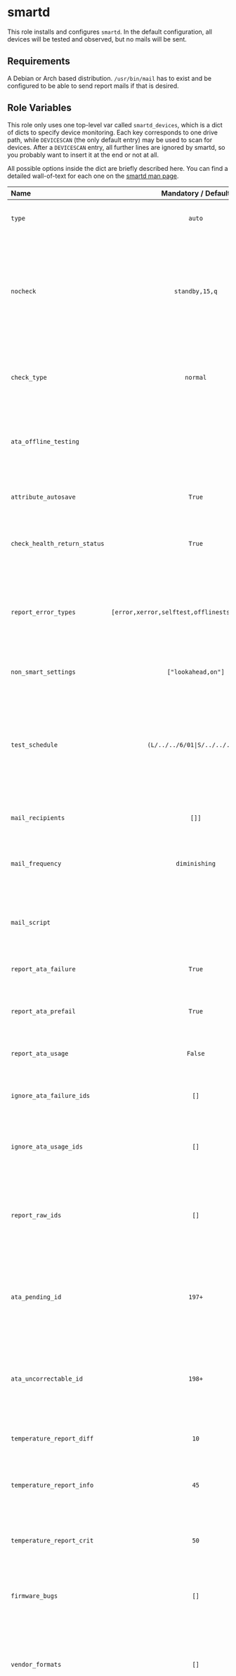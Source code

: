 # smartd

This role installs and configures `smartd`. 
In the default configuration, all devices will be tested and observed, but no mails will be sent.

## Requirements

A Debian or Arch based distribution.
`/usr/bin/mail` has to exist and be configured to be able to send report mails if that is desired.

## Role Variables

This role only uses one top-level var called `smartd_devices`, which is a dict of dicts to specify device monitoring.
Each key corresponds to one drive path, while `DEVICESCAN` (the only default entry) may be used to scan for devices.
After a `DEVICESCAN` entry, all further lines are ignored by smartd, so you probably want to insert it at the end or not at all.

All possible options inside the dict are briefly described here. 
You can find a detailed wall-of-text for each one on the [smartd man page](https://www.smartmontools.org/browser/trunk/smartmontools/smartd.conf.5.in).

| Name                         |                Mandatory / Default                | Description                                                                                                                                 |
|:-----------------------------|:-------------------------------------------------:|:--------------------------------------------------------------------------------------------------------------------------------------------|
| `type`                       |                      `auto`                       | The type of device, e.g. `ata`, `scsi`, `marvell`, etc.                                                                                     |
| `nocheck`                    |                  `standby,15,q`                   | Powermode setting. By default, devices in `standby` are only woken up every 15th attempt and skipped check attempts are not logged.         |
| `check_type`                 |                     `normal`                      | Use `normal` or `permissive` to force SMART checking even if it is not advertised.                                                          |
| `ata_offline_testing`        |                                                   | Set to `on` or `off` to configure ATA offline testing on smartd startup.                                                                    |
| `attribute_autosave`         |                      `True`                       | Enables or disables attribute autosave on startup                                                                                           |
| `check_health_return_status` |                      `True`                       | Check device health status using the SMART return status                                                                                    |
| `report_error_types`         | `[error,xerror,selftest,offlinests,"scterc,0,0"]` | List of error types to report. By default, SMART errors as well as failed tests are logged and TLER will be disabled.                       |
| `non_smart_settings`         |                `["lookahead,on"]`                 | List of non-SMART options to set                                                                                                            |
| `test_schedule`              |   <code>(L/../../6/01&#124;S/../.././02)</code>   | REGEXP to specify self-test schedules. By default, a short test is executed daily after 2am. A long test is executed each sunday after 2am. |
| `mail_recipients`            |                       `[]]`                       | List of mail addresses to report to                                                                                                         |
| `mail_frequency`             |                   `diminishing`                   | Frequency of report emails. `once`, `daily` and `diminishing` are possible values.                                                          |
| `mail_script`                |                                                   | Path to a script that will be executed in addition to sending report mails                                                                  |
| `report_ata_failure`         |                      `True`                       | Report failure of any ATA usage attributes                                                                                                  |
| `report_ata_prefail`         |                      `True`                       | Report change of any ATA prefail attributes                                                                                                 |
| `report_ata_usage`           |                      `False`                      | Report any time a usage attribute has changed                                                                                               |
| `ignore_ata_failure_ids`     |                       `[]`                        | List of SMART IDs to ignore when checking for failures                                                                                      |
| `ignore_ata_usage_ids`       |                       `[]`                        | List of SMART IDs to ignore when tracking usage value changes                                                                               |
| `report_raw_ids`             |                       `[]`                        | List of IDs to force reporting raw values for. Append `!` to an ID to consider changes critical.                                            |
| `ata_pending_id`             |                      `197+`                       | ID specifying pending sectors. Append `+` to only report increasage instead of non-zero-ness.                                               |
| `ata_uncorrectable_id`       |                      `198+`                       | ID specifying pending sectors. Append `+` to only report increasage instead of non-zero-ness.                                               |
| `temperature_report_diff`    |                       `10`                        | Difference in temperature to report. Use `0` to ignore.                                                                                     |
| `temperature_report_info`    |                       `45`                        | Temperature threshold to start sending informational reports. Use `0` to ignore.                                                            |
| `temperature_report_crit`    |                       `50`                        | Temperature threshold to start sending critical reports. Use `0` to ignore.                                                                 |
| `firmware_bugs`              |                       `[]`                        | List of known firmware bugs SMARTD should circumvent.                                                                                       |
| `vendor_formats`             |                       `[]`                        | List of options to rewrite interpretation of raw SMART values and their interpretation.                                                     |
| `preset_mode`                |                       `use`                       | Set to `ignore` if you don't want to use known presets for a detected drive.                                                                |

## Example Playbook

```yml
- hosts: storage
  roles:
    - role: smartd
      smartd_devices:
        /dev/sda:
          check_type: permissive
          test_schedule: L/../../7/04
          temperature_report_diff: 5
        DEVICESCAN:
          non_smart_settings:
           - lookahead,on
           - wcache,off
           - standby,off
           - apm,254
```

This configuration will force SMART checking even if it is not advertised as implemented on `/dev/sda`. The device will only be tested after 4am every sunday and already temperature changes of 5 degrees will be reported.
All other drives will be monitored using the default settings, except for the listed options set additionally.

## License

This work is licensed under a [Creative Commons Attribution-ShareAlike 4.0 International License](https://creativecommons.org/licenses/by-sa/4.0/).


## Author Information

- [Michel Weitbrecht (SlothOfAnarchy)](https://github.com/SlothOfAnarchy) _michel.weitbrecht@stuvus.uni-stuttgart.de_
